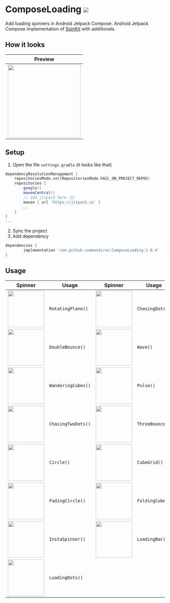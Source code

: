 # ComposeLoading [![](https://jitpack.io/v/commandiron/ComposeLoading.svg)](https://jitpack.io/#commandiron/ComposeLoading)


Add loading spinners in Android Jetpack Compose.
Android Jetpack Compose implementation of [SpinKit](https://tobiasahlin.com/spinkit/) with additionals.

## How it looks

|Preview|
|-------|
|<img src="https://user-images.githubusercontent.com/50905347/185885360-4b7b0d26-3230-4969-8c0f-a222e9bb9730.gif" width="230" height="230">|

## Setup
1. Open the file `settings.gradle` (it looks like that)
```groovy
dependencyResolutionManagement {
    repositoriesMode.set(RepositoriesMode.FAIL_ON_PROJECT_REPOS)
    repositories {
        google()
        mavenCentral()
        // add jitpack here 👇🏽
        maven { url 'https://jitpack.io' }
       ...
    }
} 
...
```
2. Sync the project
3. Add dependency
```groovy
dependencies {
        implementation 'com.github.commandiron:ComposeLoading:1.0.4'
}
```

## Usage

|Spinner|Usage|Spinner|Usage|
|-------|-----|-------|-----|
|<img src="https://user-images.githubusercontent.com/50905347/186412723-b2093887-da73-496a-8046-c155f6fc2834.gif" width="115" height="115">|```RotatingPlane()```|<img src="https://user-images.githubusercontent.com/50905347/186416939-a9b8d636-dd65-4f46-8739-efc22c876a08.gif" width="115" height="115">|```ChasingDots()```|
|<img src="https://user-images.githubusercontent.com/50905347/186416948-5dd65691-86d5-4bfa-a484-5121f99e52ff.gif" width="115" height="115">|```DoubleBounce()```|<img src="https://user-images.githubusercontent.com/50905347/186416952-b0382915-b420-4da1-94ad-00dc53759242.gif" width="115" height="115">|```Wave()```|
|<img src="https://user-images.githubusercontent.com/50905347/186416955-259ed853-37e0-4297-b1d1-ebf90ccb2456.gif" width="115" height="115">|```WanderingCubes()```|<img src="https://user-images.githubusercontent.com/50905347/186416960-9cc39ac6-fc1f-4e46-b896-c43a50fa1b13.gif" width="115" height="115">|```Pulse()```|
|<img src="https://user-images.githubusercontent.com/50905347/186416964-0ebfdb87-66d7-4f93-911a-fb68b4122353.gif" width="115" height="115">|```ChasingTwoDots()```|<img src="https://user-images.githubusercontent.com/50905347/186416972-4528641a-9faf-4f9b-b54a-f61598590566.gif" width="115" height="115">|```ThreeBounce()```|
|<img src="https://user-images.githubusercontent.com/50905347/185810357-9a841c3c-eb07-4d73-8c39-09a7887f9fdc.gif" width="115" height="115">|```Circle()```|<img src="https://user-images.githubusercontent.com/50905347/185810359-5ac09d83-cc35-47f2-86c8-b9419fa8ebff.gif" width="115" height="115">|```CubeGrid()```|
|<img src="https://user-images.githubusercontent.com/50905347/185810361-f95bb491-cb84-4427-bb7c-a84f3dc4a5d7.gif" width="115" height="115">|```FadingCircle()```|<img src="https://user-images.githubusercontent.com/50905347/185810362-48ff244f-d1d9-43a0-96d8-a36ecf547daa.gif" width="115" height="115">|```FoldingCube()```|
|<img src="https://user-images.githubusercontent.com/50905347/185886487-a1a240ec-6469-4371-b286-2a68f3dd419b.gif" width="115" height="115">|```InstaSpinner()```|<img src="https://user-images.githubusercontent.com/50905347/184554278-fbd17d1f-f5f3-4750-8eb7-cac7ef54f3f1.gif" width="115" height="115">|```LoadingBar()```|
|<img src="https://user-images.githubusercontent.com/50905347/184554279-298c17df-b8f4-498c-bdf5-b6f81c16ffbe.gif" width="115" height="115">|```LoadingDots()```|
